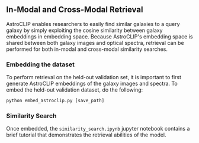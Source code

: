 ## In-Modal and Cross-Modal Retrieval
AstroCLIP enables researchers to easily find similar galaxies to a query galaxy by simply exploiting the cosine similarity between galaxy embeddings in embedding space. Because AstroCLIP's embedding space is shared between both galaxy images and optical spectra, retrieval can be performed for both in-modal and cross-modal similarity searches.

### Embedding the dataset
To perform retrieval on the held-out validation set, it is important to first generate AstroCLIP embeddings of the galaxy images and spectra. To embed the held-out validation dataset, do the following:
```python
python embed_astroclip.py [save_path]
```

### Similarity Search
Once embedded, the ```similarity_search.ipynb``` jupyter notebook contains a brief tutorial that demonstrates the retrieval abilities of the model.

